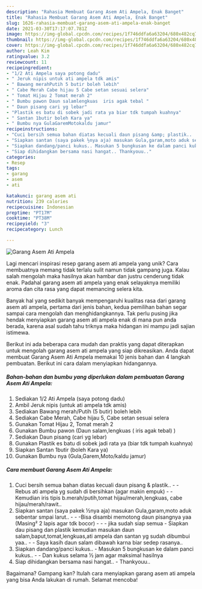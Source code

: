 ```yaml
---
description: "Rahasia Membuat Garang Asem Ati Ampela, Enak Banget"
title: "Rahasia Membuat Garang Asem Ati Ampela, Enak Banget"
slug: 1626-rahasia-membuat-garang-asem-ati-ampela-enak-banget
date: 2021-03-30T17:17:07.781Z
image: https://img-global.cpcdn.com/recipes/1f746ddfa6a63204/680x482cq70/garang-asem-ati-ampela-foto-resep-utama.jpg
thumbnail: https://img-global.cpcdn.com/recipes/1f746ddfa6a63204/680x482cq70/garang-asem-ati-ampela-foto-resep-utama.jpg
cover: https://img-global.cpcdn.com/recipes/1f746ddfa6a63204/680x482cq70/garang-asem-ati-ampela-foto-resep-utama.jpg
author: Leah Kim
ratingvalue: 3.2
reviewcount: 11
recipeingredient:
- "1/2 Ati Ampela saya potong dadu"
- " Jeruk nipis untuk ati ampela tdk amis"
- " Bawang merahPutih 5 butir boleh lebih"
- " Cabe Merah Cabe hijau 5 Cabe setan sesuai selera"
- " Tomat Hijau 2 Tomat merah 2"
- " Bumbu pawon Daun salamlengkuas  iris agak tebal "
- " Daun pisang cari yg lebar"
- "Plastik es batu di sobek jadi rata ya biar tdk tumpah kuahnya"
- " Santan 1butir boleh Kara ya"
- " Bumbu nya GulaGaremMotokaldu jamur"
recipeinstructions:
- "Cuci bersih semua bahan diatas kecuali daun pisang &amp; plastik..  Rebus ati ampela yg sudah di bersihkan (agar makin empuk)  Kemudian iris tipis b.merah/putih,tomat hijau/merah,lengkuas, cabe hijau/merah/rawit.."
- "Siapkan santan (saya pakek ½nya aja) masukan Gula,garam,moto aduk sebentar smpai larut..  -Bisa disambi memotong daun pisangnya yaa (Masing² 2 lapis agar tdk bocor)  - jika sudah siap semua  Siapkan dau pisang dan plastik kemudian masukan daun salam,baput,tomat,lengkuas,ati ampela dan santan yg sudah dibumbui yaa..  Saya kasih daun salam dibawah karna biar sedep rasanya.."
- "Siapkan dandang/panci kukus.. Masukan 5 bungkusan ke dalam panci kukus..  Dan kukus selama ½ jam agar maksimal hasilnya"
- "Siap dihidangkan bersama nasi hangat.. Thankyouu.."
categories:
- Resep
tags:
- garang
- asem
- ati

katakunci: garang asem ati 
nutrition: 239 calories
recipecuisine: Indonesian
preptime: "PT17M"
cooktime: "PT38M"
recipeyield: "3"
recipecategory: Lunch

---
```



![Garang Asem Ati Ampela](https://img-global.cpcdn.com/recipes/1f746ddfa6a63204/680x482cq70/garang-asem-ati-ampela-foto-resep-utama.jpg)

Lagi mencari inspirasi resep garang asem ati ampela yang unik? Cara membuatnya memang tidak terlalu sulit namun tidak gampang juga. Kalau salah mengolah maka hasilnya akan hambar dan justru cenderung tidak enak. Padahal garang asem ati ampela yang enak selayaknya memiliki aroma dan cita rasa yang dapat memancing selera kita.



Banyak hal yang sedikit banyak mempengaruhi kualitas rasa dari garang asem ati ampela, pertama dari jenis bahan, kedua pemilihan bahan segar sampai cara mengolah dan menghidangkannya. Tak perlu pusing jika hendak menyiapkan garang asem ati ampela enak di mana pun anda berada, karena asal sudah tahu triknya maka hidangan ini mampu jadi sajian istimewa.


Berikut ini ada beberapa cara mudah dan praktis yang dapat diterapkan untuk mengolah garang asem ati ampela yang siap dikreasikan. Anda dapat membuat Garang Asem Ati Ampela memakai 10 jenis bahan dan 4 langkah pembuatan. Berikut ini cara dalam menyiapkan hidangannya.

<!--inarticleads1-->

##### Bahan-bahan dan bumbu yang diperlukan dalam pembuatan Garang Asem Ati Ampela:

1. Sediakan 1/2 Ati Ampela (saya potong dadu)
1. Ambil  Jeruk nipis (untuk ati ampela tdk amis)
1. Sediakan  Bawang merah/Putih (5 butir) boleh lebih
1. Sediakan  Cabe Merah, Cabe hijau 5, Cabe setan sesuai selera
1. Gunakan  Tomat Hijau 2, Tomat merah 2
1. Gunakan  Bumbu pawon (Daun salam,lengkuas ( iris agak tebal) )
1. Sediakan  Daun pisang (cari yg lebar)
1. Gunakan Plastik es batu di sobek jadi rata ya (biar tdk tumpah kuahnya)
1. Siapkan  Santan 1butir (boleh Kara ya)
1. Gunakan  Bumbu nya (Gula,Garem,Moto/kaldu jamur)




<!--inarticleads2-->

##### Cara membuat Garang Asem Ati Ampela:

1. Cuci bersih semua bahan diatas kecuali daun pisang &amp; plastik.. -  - Rebus ati ampela yg sudah di bersihkan (agar makin empuk) -  - Kemudian iris tipis b.merah/putih,tomat hijau/merah,lengkuas, cabe hijau/merah/rawit..
1. Siapkan santan (saya pakek ½nya aja) masukan Gula,garam,moto aduk sebentar smpai larut.. -  - -Bisa disambi memotong daun pisangnya yaa (Masing² 2 lapis agar tdk bocor) -  - - jika sudah siap semua  - Siapkan dau pisang dan plastik kemudian masukan daun salam,baput,tomat,lengkuas,ati ampela dan santan yg sudah dibumbui yaa.. -  - Saya kasih daun salam dibawah karna biar sedep rasanya..
1. Siapkan dandang/panci kukus.. - Masukan 5 bungkusan ke dalam panci kukus.. -  - Dan kukus selama ½ jam agar maksimal hasilnya
1. Siap dihidangkan bersama nasi hangat.. - Thankyouu..




Bagaimana? Gampang kan? Itulah cara menyiapkan garang asem ati ampela yang bisa Anda lakukan di rumah. Selamat mencoba!
